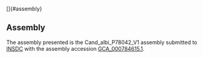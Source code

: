 []{#assembly}

Assembly
--------

The assembly presented is the Cand\_albi\_P78042\_V1 assembly submitted
to [INSDC](http://www.insdc.org) with the assembly accession
[GCA\_000784615.1](http://www.ebi.ac.uk/ena/data/view/GCA_000784615.1).
